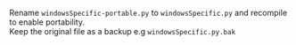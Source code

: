 Rename `windowsSpecific-portable.py` to `windowsSpecific.py` and recompile to enable portability.  
Keep the original file as a backup e.g `windowsSpecific.py.bak`
